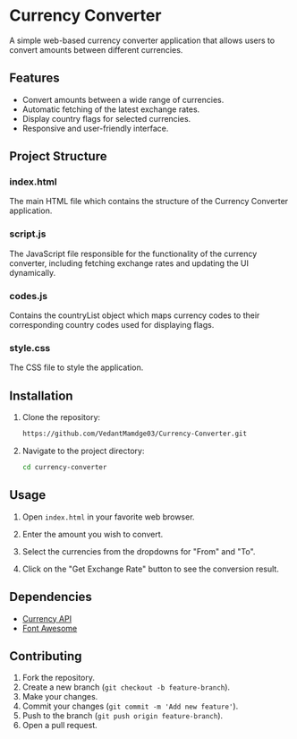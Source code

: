# Currency Converter

A simple web-based currency converter application that allows users to convert amounts between different currencies.

## Features

- Convert amounts between a wide range of currencies.
- Automatic fetching of the latest exchange rates.
- Display country flags for selected currencies.
- Responsive and user-friendly interface.

## Project Structure

### index.html

The main HTML file which contains the structure of the Currency Converter application.

### script.js

The JavaScript file responsible for the functionality of the currency converter, including fetching exchange rates and updating the UI dynamically.

### codes.js

Contains the countryList object which maps currency codes to their corresponding country codes used for displaying flags.

### style.css

The CSS file to style the application.

## Installation

1. Clone the repository:
    ```sh
    https://github.com/VedantMamdge03/Currency-Converter.git
    ```
2. Navigate to the project directory:
    ```sh
    cd currency-converter
    ```

## Usage

1. Open `index.html` in your favorite web browser.

2. Enter the amount you wish to convert.

3. Select the currencies from the dropdowns for "From" and "To".

4. Click on the "Get Exchange Rate" button to see the conversion result.

## Dependencies

- [Currency API](https://cdn.jsdelivr.net/gh/fawazahmed0/currency-api@1/latest/currencies)
- [Font Awesome](https://cdnjs.cloudflare.com/ajax/libs/font-awesome/6.5.1/css/all.min.css)

## Contributing

1. Fork the repository.
2. Create a new branch (`git checkout -b feature-branch`).
3. Make your changes.
4. Commit your changes (`git commit -m 'Add new feature'`).
5. Push to the branch (`git push origin feature-branch`).
6. Open a pull request.

